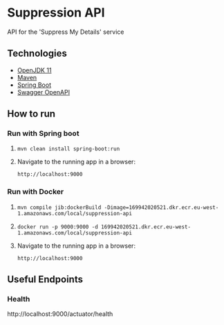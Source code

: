 # Suppression API
API for the 'Suppress My Details' service

## Technologies
- [OpenJDK 11](https://jdk.java.net/archive/)
- [Maven](https://maven.apache.org/download.cgi)
- [Spring Boot](https://spring.io/projects/spring-boot)
- [Swagger OpenAPI](https://swagger.io/docs/specification/about/)

## How to run

### Run with Spring boot

1. `mvn clean install spring-boot:run`

2. Navigate to the running app in a browser: 

    `http://localhost:9000`

### Run with Docker

1. `mvn compile jib:dockerBuild -Dimage=169942020521.dkr.ecr.eu-west-1.amazonaws.com/local/suppression-api`

2. `docker run -p 9000:9000 -d 169942020521.dkr.ecr.eu-west-1.amazonaws.com/local/suppression-api`

3. Navigate to the running app in a browser: 

    `http://localhost:9000`


## Useful Endpoints

### Health

http://localhost:9000/actuator/health
